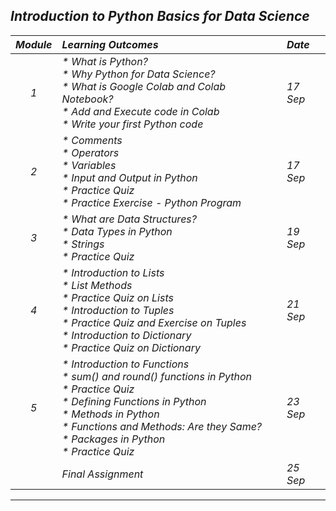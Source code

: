 ## _Introduction to Python Basics for Data Science_
|_Module_|_Learning Outcomes_|_Date_|
|:---:|:---|:---|
|_1_| _* What is Python? <br>* Why Python for Data Science?<br>* What is Google Colab and Colab Notebook?<br>* Add and Execute code in Colab <br>* Write your first Python code_ | _17 Sep_ |
|_2_| _* Comments<br>* Operators<br>* Variables<br>* Input and Output in Python<br>* Practice Quiz<br>* Practice Exercise - Python Program_ | _17 Sep_ |
|_3_| _* What are Data Structures?<br>* Data Types in Python<br>* Strings <br>* Practice Quiz_ | _19 Sep_ |
|_4_| _* Introduction to Lists<br>* List Methods<br>* Practice Quiz on Lists<br>* Introduction to Tuples<br>* Practice Quiz and Exercise on Tuples<br>* Introduction to Dictionary <br>* Practice Quiz on Dictionary_ | _21 Sep_ |
|_5_| _* Introduction to Functions<br>* sum() and round() functions in Python<br>* Practice Quiz<br>* Defining Functions in Python<br>* Methods in Python<br>* Functions and Methods: Are they Same?<br>* Packages in Python<br>* Practice Quiz_ | _23 Sep_ |
||_Final Assignment_|_25 Sep_|
---

